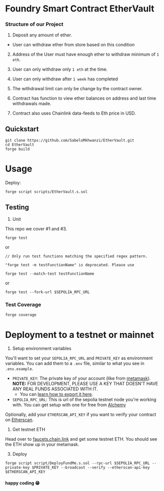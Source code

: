 # Foundry Smart Contract EtherVault

### Structure of our Project

1. Deposit any amount of ether.

- User can withdraw ether from store based on this condition

2. Address of the User must have enough ether to withdraw minimum of `1 eth`.

3. User can only withdraw only `1 eth` at the time.

4. User can only withdraw after `1 week` has completed

5. The withdrawal limit can only be change by the contract owner.

6. Contract has function to view ether balances on address and last time withdrawals made.

7. Contract also uses Chainlink data-feeds to Eth price in USD.

## Quickstart

```
git clone https://github.com/SabeloMkhwanzi/EtherVault.git
cd EtherVault
forge build
```

# Usage

Deploy:

```
forge script scripts/EtherVault.s.sol
```

## Testing

1. Unit

This repo we cover #1 and #3.

```
forge test
```

or

```
// Only run test functions matching the specified regex pattern.

"forge test -m testFunctionName" is deprecated. Please use

forge test --match-test testFunctionName
```

or

```
forge test --fork-url $SEPOLIA_RPC_URL
```

### Test Coverage

```
forge coverage
```

# Deployment to a testnet or mainnet

1. Setup environment variables

You'll want to set your `SEPOLIA_RPC_URL` and `PRIVATE_KEY` as environment variables. You can add them to a `.env` file, similar to what you see in `.env.example`.

- `PRIVATE_KEY`: The private key of your account (like from [metamask](https://metamask.io/)). **NOTE:** FOR DEVELOPMENT, PLEASE USE A KEY THAT DOESN'T HAVE ANY REAL FUNDS ASSOCIATED WITH IT.
  - You can [learn how to export it here](https://metamask.zendesk.com/hc/en-us/articles/360015289632-How-to-Export-an-Account-Private-Key).
- `SEPOLIA_RPC_URL`: This is url of the sepolia testnet node you're working with. You can get setup with one for free from [Alchemy](https://alchemy.com/?a=673c802981)

Optionally, add your `ETHERSCAN_API_KEY` if you want to verify your contract on [Etherscan](https://etherscan.io/).

1. Get testnet ETH

Head over to [faucets.chain.link](https://faucets.chain.link/) and get some testnet ETH. You should see the ETH show up in your metamask.

3. Deploy

```
forge script script/DeployFundMe.s.sol --rpc-url $SEPOLIA_RPC_URL --private-key $PRIVATE_KEY --broadcast --verify --etherscan-api-key $ETHERSCAN_API_KEY
```

#### happy coding 😁
